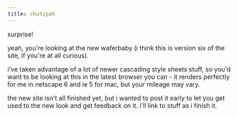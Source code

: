 ```yaml
---
title: chutzpah
---
```


surprise!

yeah, you're looking at the new waferbaby (i think this is 
version six of the site, if you're at all curious).

i've taken advantage of a lot of newer cascading style 
sheets stuff, so you'd want to be looking at this in the latest 
browser you can - it renders perfectly for me in netscape 6 
and ie 5 for mac, but your mileage may vary.

the new site isn't all finished yet, but i wanted to post 
it early to let you get used to the new look and get 
feedback on it. i'll link to stuff as i finish it.